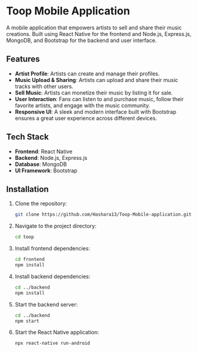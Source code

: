 # Toop Mobile Application

A mobile application that empowers artists to sell and share their music creations. Built using React Native for the frontend and Node.js, Express.js, MongoDB, and Bootstrap for the backend and user interface.

## Features

- **Artist Profile**: Artists can create and manage their profiles.
- **Music Upload & Sharing**: Artists can upload and share their music tracks with other users.
- **Sell Music**: Artists can monetize their music by listing it for sale.
- **User Interaction**: Fans can listen to and purchase music, follow their favorite artists, and engage with the music community.
- **Responsive UI**: A sleek and modern interface built with Bootstrap ensures a great user experience across different devices.

## Tech Stack

- **Frontend**: React Native
- **Backend**: Node.js, Express.js
- **Database**: MongoDB
- **UI Framework**: Bootstrap

## Installation

1. Clone the repository:

   ```bash
   git clone https://github.com/Hashara13/Toop-Mobile-application.git

2. Navigate to the project directory:

   ```bash
   cd toop

3. Install frontend dependencies:

   ```bash
   cd frontend
   npm install


4. Install backend dependencies:

   ```bash
   cd ../backend
   npm install

5. Start the backend server:

   ```bash
   cd ../backend
   npm start


6. Start the React Native application:

   ```bash
   npx react-native run-android


